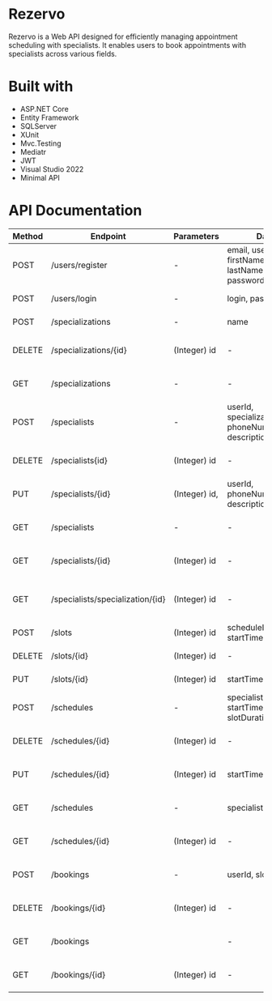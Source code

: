 ﻿# Rezervo

Rezervo is a Web API designed for efficiently managing appointment scheduling with specialists. It enables users to book appointments with specialists across various fields.

# Built with

- ASP.NET Core
- Entity Framework
- SQLServer
- XUnit
- Mvc.Testing
- Mediatr
- JWT
- Visual Studio 2022
- Minimal API

# API Documentation

| **Method** | **Endpoint**                     | **Parameters** | **Data**                                                   | **Description**                                      |
| ---------- | -------------------------------- | -------------- | ---------------------------------------------------------- | ---------------------------------------------------- |
| POST       | /users/register                  | -              | email, username, firstName, lastName, password, role       | Register a new user                                  |
| POST       | /users/login                     | -              | login, password                                            | Log in an existing user                              |
| POST       | /specializations                 | -              | name                                                       | Add a new specialization                             |
| DELETE     | /specializations/{id}            | (Integer) id   | -                                                          | Delete an existing specialization                    |
| GET        | /specializations                 | -              | -                                                          | Get a list of existing specializations               |
| POST       | /specialists                     | -              | userId, specializationName, phoneNumber, description, city | Add a new specialist                                 |
| DELETE     | /specialists{id}                 | (Integer) id   | -                                                          | Delete an existing specialist                        |
| PUT        | /specialists/{id}                | (Integer) id,  | userId, phoneNumber, description, city                     | Edit an existing specialist                          |
| GET        | /specialists                     | -              | -                                                          | Get a list of existing specialists                   |
| GET        | /specialists/{id}                | (Integer) id   | -                                                          | Get an existing specialist                           |
| GET        | /specialists/specialization/{id} | (Integer) id   | -                                                          | Get a list of existing specialists by specialization |
| POST       | /slots                           | (Integer) id   | scheduleId, startTime                                      | Add a new slot to schedule                           |
| DELETE     | /slots/{id}                      | (Integer) id   | -                                                          | Delete an existing slot                              |
| PUT        | /slots/{id}                      | (Integer) id   | startTime                                                  | Edit an existing slot                                |
| POST       | /schedules                       | -              | specialistId, startTime, endTime, slotDuration, date       | Add a new schedule                                   |
| DELETE     | /schedules/{id}                  | (Integer) id   | -                                                          | Delete an existing schedule                          |
| PUT        | /schedules/{id}                  | (Integer) id   | startTime, endTime                                         | Edit an existing schedule                            |
| GET        | /schedules                       | -              | specialistId                                               | Get a specialist's schedule                          |
| GET        | /schedules/{id}                  | (Integer) id   | -                                                          | Get slots for a specific schedule                    |
| POST       | /bookings                        | -              | userId, slotId                                             | Create a new booking for a specific slot             |
| DELETE     | /bookings/{id}                   | (Integer) id   | -                                                          | Delete an existing booking                           |
| GET        | /bookings                        |                | -                                                          | Get bookings for the current user                    |
| GET        | /bookings/{id}                   | (Integer) id   | -                                                          | Get an existing booking                              |

